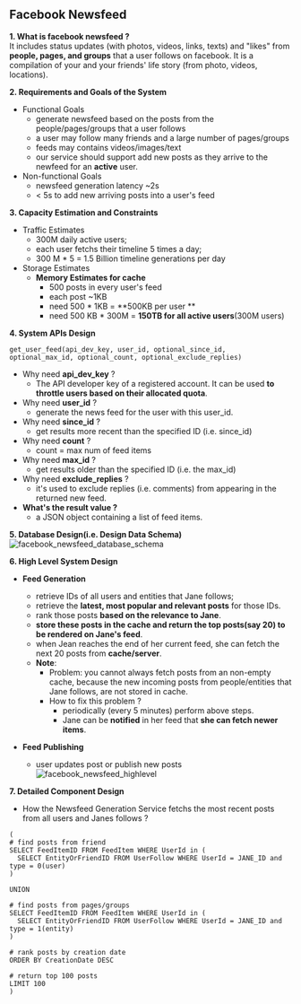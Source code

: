 ## Facebook Newsfeed

**1. What is facebook newsfeed ?**  
It includes status updates (with photos, videos, links, texts) and "likes" from **people, pages, and groups** that a user follows on facebook.
It is a compilation of your and your friends' life story (from photo, videos, locations).

**2. Requirements and Goals of the System**
- Functional Goals
  - generate newsfeed based on the posts from the people/pages/groups that a user follows
  - a user may follow many friends and a large number of pages/groups
  - feeds may contains videos/images/text
  - our service should support add new posts as they arrive to the newfeed for an **active** user. 
- Non-functional Goals
  - newsfeed generation latency ~2s
  - < 5s to add new arriving posts into a user's feed

**3. Capacity Estimation and Constraints**
- Traffic Estimates
  - 300M daily active users;
  - each user fetchs their timeline 5 times a day;
  - 300 M * 5 = 1.5 Billion timeline generations per day 
- Storage Estimates 
  - **Memory Estimates for cache**
    - 500 posts in every user's feed
    - each post ~1KB
    - need 500 * 1KB = **500KB per user **
    - need 500 KB * 300M = **150TB for all active users**(300M users)

**4. System APIs Design**
```
get_user_feed(api_dev_key, user_id, optional_since_id, optional_max_id, optional_count, optional_exclude_replies)
```
- Why need **api_dev_key** ?
  - The API developer key of a registered account. It can be used **to throttle users based on their allocated quota**.
- Why need **user_id** ?
  - generate the news feed for the user with this user_id.
- Why need **since_id** ?
  - get results more recent than the specified ID (i.e. since_id)
- Why need **count** ?
  - count = max num of feed items
- Why need **max_id** ?
  - get results older than the specified ID (i.e. the max_id)
- Why need **exclude_replies** ?
  - it's used to exclude replies (i.e. comments) from appearing in the returned new feed.
- **What's the result value ?**
  - a JSON object containing a list of feed items.

**5. Database Design(i.e. Design Data Schema)**
![facebook_newsfeed_database_schema](https://user-images.githubusercontent.com/26174882/157167064-4bbe14a6-0664-4025-94d5-ffe7dfa10c9b.jpeg)

**6. High Level System Design**
- **Feed Generation**
  - retrieve IDs of all users and entities that Jane follows;
  - retrieve the **latest, most popular and relevant posts** for those IDs.
  - rank those posts **based on the relevance to Jane**.
  - **store these posts in the cache and return the top posts(say 20) to be rendered on Jane's feed**.
  - when Jean reaches the end of her current feed, she can fetch the next 20 posts from **cache/server**.
  - **Note**:
    - Problem: you cannot always fetch posts from an non-empty cache, because the new incoming posts from people/entities that Jane follows, are not stored in cache.
    - How to fix this problem ? 
      - periodically (every 5 minutes) perform above steps. 
      - Jane can be **notified** in her feed that **she can fetch newer items**.

- **Feed Publishing**
  - user updates post or publish new posts
![facebook_newsfeed_highlevel](https://user-images.githubusercontent.com/26174882/157177502-26f7569b-995f-45c8-ac5f-55eeaa8ee34f.jpeg)


**7. Detailed Component Design**
- How the Newsfeed Generation Service fetchs the most recent posts from all users and Janes follows ?

```
(
# find posts from friend
SELECT FeedItemID FROM FeedItem WHERE UserId in (
  SELECT EntityOrFriendID FROM UserFollow WHERE UserId = JANE_ID and type = 0(user)
)

UNION

# find posts from pages/groups
SELECT FeedItemID FROM FeedItem WHERE UserId in (
  SELECT EntityOrFriendID FROM UserFollow WHERE UserId = JANE_ID and type = 1(entity)
)

# rank posts by creation date
ORDER BY CreationDate DESC

# return top 100 posts
LIMIT 100
)
```
